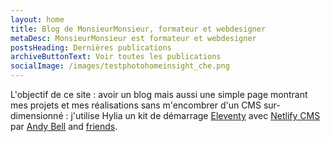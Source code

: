 ```yaml
---
layout: home
title: Blog de MonsieurMonsieur, formateur et webdesigner
metaDesc: MonsieurMonsieur est formateur et webdesigner
postsHeading: Dernières publications
archiveButtonText: Voir toutes les publications
socialImage: /images/testphotohomeinsight_che.png
---
```

L'objectif de ce site : avoir un blog mais aussi une simple page montrant mes projets et mes réalisations sans m'encombrer d'un CMS sur-dimensionné : j'utilise Hylia un kit de démarrage [Eleventy](https://11ty.io) avec [Netlify CMS](https://www.netlifycms.org/) par [Andy Bell](https://twitter.com/hankchizljaw) and [friends](https://github.com/aarongustafson/hylia/graphs/contributors).